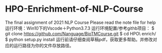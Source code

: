# HPO-Enrichment-of-NLP-Course
The final assignment of 2021 NLP Course
Please read the note file for help
运行环境：Win10下的Vscode＋Python3.7.3
运行环境配置/参考githb项目：
$ git clone https://github.com/Nanguage/BioTMCourse.git
$ cd HPO\ enrich/
$ python setup.py install
运行前请仔细查阅草稿pdf，获取更多帮助。并修改对应的运行路径为你的文件存放路径。
